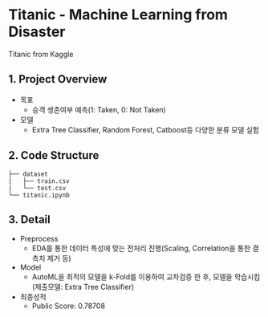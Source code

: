 # Titanic - Machine Learning from Disaster
Titanic from Kaggle
## 1. Project Overview
  - 목표
    - 승객 생존여부 예측(1: Taken, 0: Not Taken)
  - 모델
    - Extra Tree Classifier, Random Forest, Catboost등 다양한 분류 모델 실험

## 2. Code Structure
``` text
├── dataset
|   ├── train.csv
|   └── test.csv 
└── titanic.ipynb
```

## 3. Detail 
  - Preprocess 
    - EDA를 통한 데이터 특성에 맞는 전처리 진행(Scaling, Correlation을 통한 결측치 제거 등)
  - Model
    - AutoML을 최적의 모델을 k-Fold를 이용하여 교차검증 한 후, 모델을 학습시킴(제출모델: Extra Tree Classifier)
  - 최종성적
    - Public Score: 0.78708
